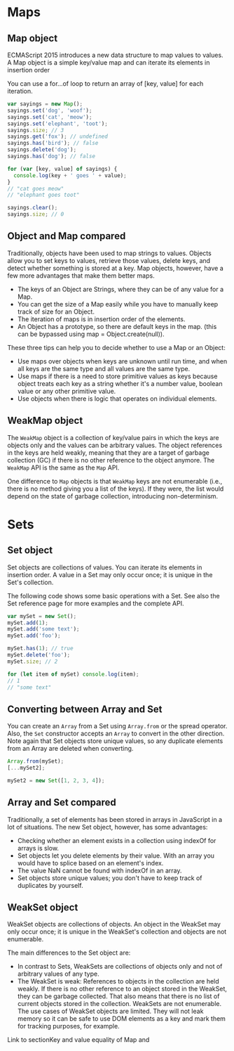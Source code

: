 # Maps

## Map object
ECMAScript 2015 introduces a new data structure to map values to values. A Map object is a simple key/value map and can iterate its elements in insertion order

You can use a for...of loop to return an array of [key, value] for each iteration.

```javascript
var sayings = new Map();
sayings.set('dog', 'woof');
sayings.set('cat', 'meow');
sayings.set('elephant', 'toot');
sayings.size; // 3
sayings.get('fox'); // undefined
sayings.has('bird'); // false
sayings.delete('dog');
sayings.has('dog'); // false

for (var [key, value] of sayings) {
  console.log(key + ' goes ' + value);
}
// "cat goes meow"
// "elephant goes toot"

sayings.clear();
sayings.size; // 0
```

## Object and Map compared
Traditionally, objects have been used to map strings to values. Objects allow you to set keys to values, retrieve those values, delete keys, and detect whether something is stored at a key. Map objects, however, have a few more advantages that make them better maps.

- The keys of an Object are Strings, where they can be of any value for a Map.
- You can get the size of a Map easily while you have to manually keep track of size for an Object.
- The iteration of maps is in insertion order of the elements.
- An Object has a prototype, so there are default keys in the map. (this can be bypassed using map = Object.create(null)).

These three tips can help you to decide whether to use a Map or an Object:

- Use maps over objects when keys are unknown until run time, and when all keys are the same type and all values are the same type.
- Use maps if there is a need to store primitive values as keys because object treats each key as a string whether it's a number value, boolean value or any other primitive value.
- Use objects when there is logic that operates on individual elements.

## WeakMap object
The `WeakMap` object is a collection of key/value pairs in which the keys are objects only and the values can be arbitrary values. The object references in the keys are held weakly, meaning that they are a target of garbage collection (GC) if there is no other reference to the object anymore. The `WeakMap` API is the same as the `Map` API.

One difference to `Map` objects is that `WeakMap` keys are not enumerable (i.e., there is no method giving you a list of the keys). If they were, the list would depend on the state of garbage collection, introducing non-determinism.


# Sets
## Set object
Set objects are collections of values. You can iterate its elements in insertion order. A value in a Set may only occur once; it is unique in the Set's collection.

The following code shows some basic operations with a Set. See also the Set reference page for more examples and the complete API.
```javascript
var mySet = new Set();
mySet.add(1);
mySet.add('some text');
mySet.add('foo');

mySet.has(1); // true
mySet.delete('foo');
mySet.size; // 2

for (let item of mySet) console.log(item);
// 1
// "some text"
```

## Converting between Array and Set
You can create an `Array` from a Set using `Array.from` or the spread operator. Also, the `Set` constructor accepts an `Array` to convert in the other direction. Note again that Set objects store unique values, so any duplicate elements from an Array are deleted when converting.
```javascript
Array.from(mySet);
[...mySet2];

mySet2 = new Set([1, 2, 3, 4]);
```
## Array and Set compared
Traditionally, a set of elements has been stored in arrays in JavaScript in a lot of situations. The new Set object, however, has some advantages:

- Checking whether an element exists in a collection using indexOf for arrays is slow.
- Set objects let you delete elements by their value. With an array you would have to splice based on an element's index.
- The value NaN cannot be found with indexOf in an array.
- Set objects store unique values; you don't have to keep track of duplicates by yourself.
## WeakSet object
WeakSet objects are collections of objects. An object in the WeakSet may only occur once; it is unique in the WeakSet's collection and objects are not enumerable.

The main differences to the Set object are:

- In contrast to Sets, WeakSets are collections of objects only and not of arbitrary values of any type.
- The WeakSet is weak: References to objects in the collection are held weakly. If there is no other reference to an object stored in the WeakSet, they can be garbage collected. That also means that there is no list of current objects stored in the collection. WeakSets are not enumerable.
The use cases of WeakSet objects are limited. They will not leak memory so it can be safe to use DOM elements as a key and mark them for tracking purposes, for example.

Link to sectionKey and value equality of Map and
